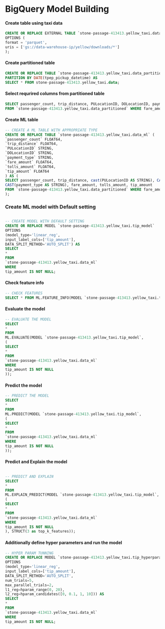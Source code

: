 # BigQuery Model Building

#### Create table using taxi data

```sql
CREATE OR REPLACE EXTERNAL TABLE `stone-passage-413413.yellow_taxi.data` 
OPTIONS (
format = 'parquet',
uris = ['gs://data-warehouse-ip/yellow/downloads/*']
);
```


#### Create partitioned table 

```sql
CREATE OR REPLACE TABLE `stone-passage-413413.yellow_taxi.data_partitioned` 
PARTITION BY DATE(tpep_pickup_datetime) AS 
SELECT * FROM stone-passage-413413.yellow_taxi.data;
```


#### Select requrired columns from partitioned table
```sql
SELECT passenger_count, trip_distance, PULocationID, DOLocationID, payment_type, fare_amount, tolls_amount, tip_amount
FROM `stone-passage-413413.yellow_taxi.data_partitioned` WHERE fare_amount != 0;
```


#### Create ML table

```sql
-- CREATE A ML TABLE WITH APPROPRIATE TYPE
CREATE OR REPLACE TABLE `stone-passage-413413.yellow_taxi.data_ml` (
`passenger_count` FLOAT64,
`trip_distance` FLOAT64,
`PULocationID` STRING,
`DOLocationID` STRING,
`payment_type` STRING,
`fare_amount` FLOAT64,
`tolls_amount` FLOAT64,
`tip_amount` FLOAT64
) AS (
SELECT passenger_count, trip_distance, cast(PULocationID AS STRING), CAST(DOLocationID AS STRING),
CAST(payment_type AS STRING), fare_amount, tolls_amount, tip_amount
FROM `stone-passage-413413.yellow_taxi.data_partitioned` WHERE fare_amount != 0
);
```


### Create ML model with Default setting

```sql

-- CREATE MODEL WITH DEFAULT SETTING
CREATE OR REPLACE MODEL `stone-passage-413413.yellow_taxi.tip_model`
OPTIONS
(model_type='linear_reg',
input_label_cols=['tip_amount'],
DATA_SPLIT_METHOD='AUTO_SPLIT') AS
SELECT
*
FROM
`stone-passage-413413.yellow_taxi.data_ml`
WHERE
tip_amount IS NOT NULL;
```

#### Check feature info
```sql
-- CHECK FEATURES
SELECT * FROM ML.FEATURE_INFO(MODEL `stone-passage-413413.yellow_taxi.tip_model`);
```


#### Evaluate the model
```sql
-- EVALUATE THE MODEL
SELECT
*
FROM
ML.EVALUATE(MODEL `stone-passage-413413.yellow_taxi.tip_model`,
(
SELECT
*
FROM
`stone-passage-413413.yellow_taxi.data_ml`
WHERE
tip_amount IS NOT NULL
));
```

#### Predict the model

```sql
-- PREDICT THE MODEL
SELECT
*
FROM
ML.PREDICT(MODEL `stone-passage-413413.yellow_taxi.tip_model`,
(
SELECT
*
FROM
`stone-passage-413413.yellow_taxi.data_ml`
WHERE
tip_amount IS NOT NULL
));
```

#### Predict and Explain the model
```sql

-- PREDICT AND EXPLAIN
SELECT
*
FROM
ML.EXPLAIN_PREDICT(MODEL `stone-passage-413413.yellow_taxi.tip_model`,
(
SELECT
*
FROM
`stone-passage-413413.yellow_taxi.data_ml`
WHERE
tip_amount IS NOT NULL
), STRUCT(3 as top_k_features));
```

#### Additionally define hyper parameters and run the model
```sql
-- HYPER PARAM TUNNING
CREATE OR REPLACE MODEL `stone-passage-413413.yellow_taxi.tip_hyperparam_model`
OPTIONS
(model_type='linear_reg',
input_label_cols=['tip_amount'],
DATA_SPLIT_METHOD='AUTO_SPLIT',
num_trials=5,
max_parallel_trials=2,
l1_reg=hparam_range(0, 20),
l2_reg=hparam_candidates([0, 0.1, 1, 10])) AS
SELECT
*
FROM
`stone-passage-413413.yellow_taxi.data_ml`
WHERE
tip_amount IS NOT NULL;
```

